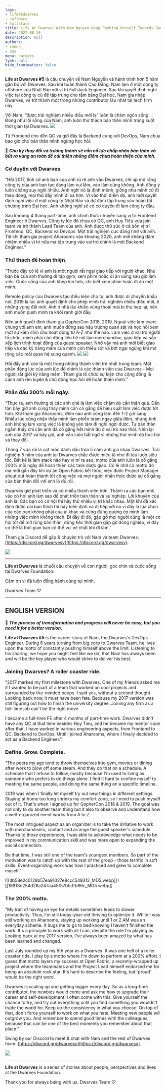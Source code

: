 ```yaml
---
tags: 
- lifeatdwarves
- software
- fullstack
title: Life At Dwarves With Nam Nguyen Keep Pushing Oneself Towards Goal
date: 2022-08-16
description: null
authors: 
- innno_
- duy
menu: careers
type: null
hide_frontmatter: false
---
```

**Life at Dwarves #5** là câu chuyện về Nam Nguyễn và hành trình hơn 5 năm gắn bó với Dwarves. Sau khi hoàn thành Cao Đẳng, Nam làm ở một công ty offshore của Nhật Bản với vị trí Fullstack Engineer. Sau khi quyết định nghỉ việc tại công ty cũ để tập trung cho tấm bằng Đại học, Nam gia nhập Dwarves, và trở thành một trong những contributor lâu nhất tại tech firm này.

Với Nam, “được trải nghiệm nhiều điều mới lạ” luôn là châm ngôn sống. Đúng như lối sống của Nam, anh luôn thử thách bản thân mình trong suốt thời gian tại Dwarves. 
![](assets/life-at-dwarves-with-nam-nguyen-keep-pushing-oneself-towards-goal_d6b7f9003146b59e78897e98860ae7fb_md5.webp)

Từ Frontend cho đến QC và giờ đây là Backend cùng với DevOps, Nam chưa bao giờ cho bản thân mình ngừng học hỏi.

📌 ***Chu kỳ thay đổi và trưởng thành sẽ cần nỗ lực chấp nhận bản thân và bứt ra vùng an toàn để cải thiện những điểm chưa hoàn thiện của mình.***

### Cơ duyên với Dwarves
“Hồi 2017, tình cờ anh bạn của anh rủ rê anh vào Dwarves, chỉ úp mở rằng công ty của anh bạn tao đang làm vui lắm, vào làm cùng không. Anh đồng ý luôn chẳng suy nghĩ nhiều. Anh nghĩ nó là định mệnh, giống như mình cứ đi theo dòng, mọi thứ đẩy mình đi xa hơn. Vì vào thời điểm đó, anh mới quyết định nghỉ việc ở một công ty Nhật Bản và dự định tập trung vào hoàn tất chương trình Đại học. Anh không nghĩ sẽ có cơ duyên đi làm công ty đâu. 

Sau khoảng 4 tháng part-time, anh chính thức chuyển sang vị trí Frontend Engineer ở Dwarves. Công ty lúc đó chưa có QC, anh Huy Tiêu vừa join team và trở thành Lead Team của anh. Anh được thử sức ở cả bốn vị trí Frontend, QC, Backend và Devops. Một trải nghiệm cực đáng nhớ với anh. Tới khi tham gia project Aharooms vào khoảng 2020, anh mới không đảm nhiệm nhiều vị trí nữa mà tập trung vào vai trò chính là một Backend Engineer.”

### Thử thách để hoàn thiện. 
“Trước đây có lẽ vì anh là một người rất ngại giao tiếp với người khác. Như bạn bè của anh thường đi tập gym, xem phim hoặc đi ăn uống sau giờ làm việc. Cuộc sống của anh khép kín hơn, chỉ biết xem phim hoặc đi ăn một mình. 

Remote policy của Dwarves tạo điều kiện cho tụi anh được di chuyển khắp nơi. 2019 là lúc anh quyết định cho phép mình trải nghiệm nhiều điều mới, ở những vùng đất mới. Anh ở nhà lâu khiến vùng thoải mái bị thu hẹp lại, nên anh muốn push mình ra khỏi ranh giới đấy. 

Nên anh quyết định tham gia GopherCon 2018, 2019. Ngoài việc làm event chung với anh em, anh muốn đứng sau hậu trường quan sát và học hỏi xem một sự kiện chỉn chu hoạt động từ A-Z như thế nào. Làm việc ở vai trò người tổ chức, mình phải chủ động liên hệ nơi làm merchandise, giao tiếp và sắp xếp lịch trình hoạt động của guest speaker. Nhờ vậy mà anh mới biết giao tiếp và các kỹ năng mềm của mình còn thiếu sót và bớt ngại ngùng khi mở rộng các mối quan hệ xung quanh. 
![](assets/life-at-dwarves-with-nam-nguyen-keep-pushing-oneself-towards-goal_db58e2c0129b57ea91027e8ccc549312_md5.webp)
![](assets/life-at-dwarves-with-nam-nguyen-keep-pushing-oneself-towards-goal_18818c254d28a247aa45f57bfcffb86c_md5.webp)

Hồi đấy anh còn là một trong những thành viên trẻ nhất trong team. Một phần động lực của anh lúc đó chính là các thành viên của Dwarves - Mọi người rất giỏi kỹ năng mềm. Tham gia tổ chức sự kiện cho cộng đồng là cách anh rèn luyện & chủ động học hỏi để hoàn thiện mình.”

### Phấn đấu 200% mỗi ngày.
“Thực ra, anh thường bị các anh chê là làm việc chậm do cẩn thận quá. Đến tận bây giờ anh cũng thấy mình cần cố gắng để hiệu suất làm việc được tốt hơn. Khi tham gia Aharooms, đêm nào anh cũng làm đến 1-2 giờ sáng. Nhiều lúc cũng nhận thấy mình làm phiền team ngay giữa đêm, nhưng tính anh không làm xong việc là không yên tâm đi nghỉ ngơi được. Tự bản thân ngẫm thấy chỉ cần anh đã cố gắng hết mình dù ở vai trò nào thôi. Nhìn lại anh của 2017 và bây giờ, anh vẫn luôn bất ngờ vì những thứ mình đã học hỏi và thay đổi. 

Tháng 7 vừa rồi là cột mốc đánh dấu tròn 5 năm anh gia nhập Dwarves. Trải nghiệm 5 năm của anh tại Dwarves chắc được miêu tả như đi tàu lượn siêu tốc. Bất kể là làm stack nào hay vị trí ra sao, motto của anh luôn là cố gắng 200% mỗi ngày để hoàn thiện các task được giao. Có lẽ nhờ có motto đó mà mới gần đây khi dự án Open Fabric kết thúc, việc được Project Manager shout out hoàn thành tốt công việc và mọi người nhận thức được sự cố gắng của bản thân đối với anh là đủ rồi. 

Dwarves giờ phát triển và có nhiều thành viên hơn. Thành ra các bạn mới vào có hỏi anh làm sao để phát triển bản thân và sự nghiệp. Lời khuyên của anh là: Các bạn có cơ hội thì hãy thử nhiều vị trí khác nhau. Một khi đã xác định được cái bạn thích thì hãy kiên định và đi tiếp với nó vì đấy là lựa chọn của các bạn không phải của ai khác và cũng đừng gượng ép mình làm những việc mình không thích. Đi đây đi đó, gặp gỡ mọi người cũng là một cơ hội tốt để mở rộng bản thân, đừng tiếc thời gian gặp gỡ đồng nghiệp, vì đấy có thể là thời gian bạn có thể vui vẻ nhất khi đi làm.”

Tham gia Discord để gặp & chuyện trò với Nam và team Dwarves: [https://discord.gg/dwarvesv](https://discord.gg/dwarvesv).

![](assets/life-at-dwarves-with-nam-nguyen-keep-pushing-oneself-towards-goal_3ba7431a0e85c8bdb1b663f5d0cc922f_md5.webp)

---
**Life at Dwarves** là chuỗi câu chuyện về con người, góc nhìn và cuộc sống tại Dwarves Foundation. 

Cảm ơn vì đã luôn đồng hành cùng tụi mình,

Dwarves Team ♡

---
## ENGLISH VERSION
📌 ***The process of transformation and progress will never be easy, but you need it for a better version.***

**Life at Dwarves #5** is the career story of Nam, the Dwarves's DevOps Engineer. During 6 years turning from big corp to Dwarves Team, he lives upon the motto of constantly pushing himself above the limit. Listening to his sharing, we hope you might feel like we do, that Nam has always been and will be the key player who would strive to deliver his best.

### Joining Dwarves? A roller coaster ride.
"2017 marked my first milestone with Dwarves. One of my friends asked me if I wanted to be part of a team that worked on cool projects and surrounded by like-minded peeps. I said yes, without a second thought. Looking back now, it must have been fate. Because my 2017 version was still figuring out how to finish the university degree. Joining any firm as a full-time job can't be the right move.

I became a full-time FE after 4 months of part-time work. Dwarves didn't have any QC at that time besides Huy Tieu, and he became my mentor soon after that. I have worked in various engineering aspects, from Frontend to QC, Backend to DevOps. Until I joined Aharooms, where I finally decided to act as a Backend Engineer."

### Define. Grow. Complete.
"The peers my age tend to throw themselves into gym, movies or dining after work to blow off some steam. And they do that on a schedule. A schedule that I refuse to follow, mostly because I'm used to living as someone who prefers to do things alone. I find it hard to confine myself to meeting the same people, and doing the same thing on a specific timeline.

2019 was when I finally let myself try out new things in different settings. Staying at home too long shrinks my comfort zone, so I need to push myself out of it. That's when I signed up for GopherCon 2018 & 2019. The goal was not only to do another team thing but it also to observe and understand how a well-organized event works from A to Z.

The most intrigued aspect as an organizer is to take the initiative to work with merchandisers, contact and arrange the guest speaker's schedule. Thanks to those experiences, I was able to acknowledge what needs to be improved in my communication skill and was more open to expanding the social connection.

By that time, I was still one of the team's youngest members. So part of the motivation was to catch up with the rest of the group - those terrific in soft skills. Event-organizing work was how I practiced and grew to complete myself."

![[db58e2c0129b57ea91027e8ccc549312_MD5.webp]]
![[18818c254d28a247aa45f57bfcffb86c_MD5.webp]]

### The 200% motto.
"My trait of having an eye for details sometimes leads to slower productivity. Thus, I'm still today-year-old thriving to optimize it. While I was still working on Aharooms, staying up working until 1 or 2 AM was an everyday scheme. It bugs me to go to bed knowing I haven't finished the work. It's a principle to work with all I can, despite the role I'm playing as. Looking back at my 2017 version, I've always been amazed by what has been learned and changed.

Last July rounded up my 5th year as a Dwarves. It was one hell of a roller coaster ride. I play by a motto where I'm down to perform at a 200% effort. I guess that motto layers my success at Open Fabric, a recently-wrapped up project where the teammates and the Project Lead himself endorsed me for being an absolute rock star. It's hard to describe the feeling, but 'proud' would be the right word.

Dwarves is scaling up and getting bigger every day. So as a long-time contributor, the newbies would come and ask me how to upgrade their career and self-development. I often come with this: Give yourself the chance to try, and try out everything until you find something you wouldn't trade the world for. Keep up the consistency in what you choose. On top of that, don't force yourself to work on what you hate. Meeting new people will outgrow you. And remember to spend good times with the colleagues, because that can be one of the best moments you remember about that place."

Swing by our Discord to meet & chat with Nam and the rest of Dwarves team: [https://discord.gg/dwarvesv](https://discord.gg/dwarvesv).

![](assets/life-at-dwarves-with-nam-nguyen-keep-pushing-oneself-towards-goal_7a80737e168731ddb08a001e5a9d4062_md5.webp)

---
**Life at Dwarves** is a series of stories about people, perspectives and lives at the Dwarves Foundation.

Thank you for always being with us,
Dwarves Team ♡

